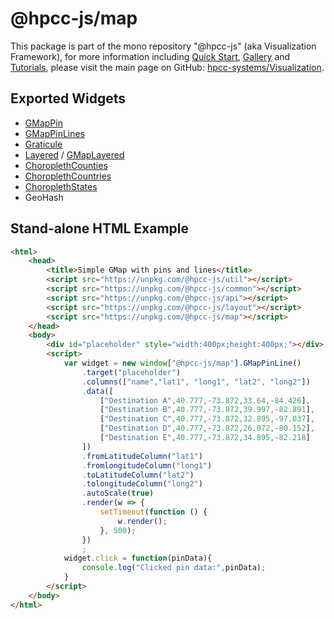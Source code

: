 # @hpcc-js/map
This package is part of the mono repository "@hpcc-js" (aka Visualization Framework), for more information including [Quick Start](https://github.com/hpcc-systems/Visualization/wiki/Quick-Start), [Gallery](https://raw.githack.com/hpcc-systems/Visualization/trunk/demos/gallery/gallery.html) and [Tutorials](https://github.com/hpcc-systems/Visualization/wiki/Tutorials), please visit the main page on GitHub:  [hpcc-systems/Visualization](https://github.com/hpcc-systems/Visualization).

## Exported Widgets
* [GMapPin](https://rawgit.com/hpcc-systems/Visualization/trunk/demos/gallery/playground.html?./samples/geospatial/Google%20Maps/Pins.js)
* [GMapPinLines](https://rawgit.com/hpcc-systems/Visualization/trunk/demos/gallery/playground.html?./samples/geospatial/Google%20Maps/Pin%20Lines.js)
* [Graticule](https://rawgit.com/hpcc-systems/Visualization/trunk/demos/gallery/playground.html?./samples/geospatial/Google%20Maps/Layered.js)
* [Layered](https://rawgit.com/hpcc-systems/Visualization/trunk/demos/gallery/playground.html?./samples/geospatial/Choropleth/Layered.js) / [GMapLayered](https://rawgit.com/hpcc-systems/Visualization/trunk/demos/gallery/playground.html?./samples/geospatial/Google%20Maps/Layered.js)
* [ChoroplethCounties](https://rawgit.com/hpcc-systems/Visualization/trunk/demos/gallery/playground.html?./samples/geospatial/Choropleth/USA/Counties.js)
* [ChoroplethCountries](https://rawgit.com/hpcc-systems/Visualization/trunk/demos/gallery/playground.html?./samples/geospatial/Choropleth/Europe/British%20Isles.js)
* [ChoroplethStates](https://rawgit.com/hpcc-systems/Visualization/trunk/demos/gallery/playground.html?./samples/geospatial/Choropleth/USA/States.js)
* GeoHash

## Stand-alone HTML Example
```html
<html>
    <head>
        <title>Simple GMap with pins and lines</title>
        <script src="https://unpkg.com/@hpcc-js/util"></script>
        <script src="https://unpkg.com/@hpcc-js/common"></script>
        <script src="https://unpkg.com/@hpcc-js/api"></script>
        <script src="https://unpkg.com/@hpcc-js/layout"></script>
        <script src="https://unpkg.com/@hpcc-js/map"></script>
    </head>
    <body>
        <div id="placeholder" style="width:400px;height:400px;"></div>
        <script>
            var widget = new window["@hpcc-js/map"].GMapPinLine()
                .target("placeholder")
                .columns(["name","lat1", "long1", "lat2", "long2"])
                .data([
                    ["Destination A",40.777,-73.872,33.64,-84.426],
                    ["Destination B",40.777,-73.872,39.997,-82.891],
                    ["Destination C",40.777,-73.872,32.895,-97.037],
                    ["Destination D",40.777,-73.872,26.072,-80.152],
                    ["Destination E",40.777,-73.872,34.895,-82.218]
                ])
                .fromLatitudeColumn("lat1")
                .fromlongitudeColumn("long1")
                .toLatitudeColumn("lat2")
                .tolongitudeColumn("long2")
                .autoScale(true)
                .render(w => {
                    setTimeout(function () {
                        w.render();
                    }, 500);
                })
                ;
            widget.click = function(pinData){
                console.log("Clicked pin data:",pinData);
            }
        </script>
    </body>
</html>
```